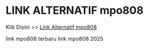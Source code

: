 # LINK ALTERNATIF mpo808

Klik Disini >> <a href="https://linksto.pages.dev/">Link Alternatif mpo808 </a>

link mpo808 terbaru
link mpo808 2025